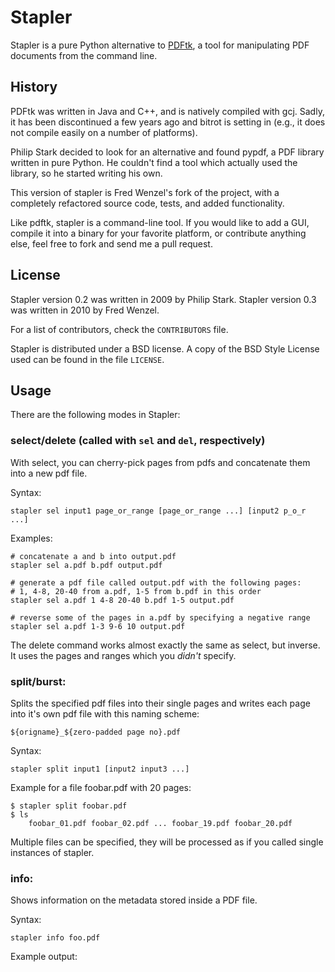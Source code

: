 Stapler
=======

Stapler is a pure Python alternative to [PDFtk][pdftk], a tool for manipulating
PDF documents from the command line.

[pdftk]: http://www.pdfhacks.com/pdftk/

History
-------
PDFtk was written in Java and C++, and
is natively compiled with gcj. Sadly, it has been discontinued a few years ago
and bitrot is setting in (e.g., it does not compile easily on a number of
platforms).

Philip Stark decided to look for an alternative and found pypdf, a PDF library
written in pure Python. He couldn't find a tool which actually used the
library, so he started writing his own.

This version of stapler is Fred Wenzel's fork of the project, with a completely
refactored source code, tests, and added functionality.

Like pdftk, stapler is a command-line tool. If you would like to add a GUI,
compile it into a binary for your favorite platform, or contribute anything else,
feel free to fork and send me a pull request.

License
-------
Stapler version 0.2 was written in 2009 by Philip Stark.
Stapler version 0.3 was written in 2010 by Fred Wenzel.

For a list of contributors, check the ``CONTRIBUTORS`` file.

Stapler is distributed under a BSD license. A copy of the BSD Style 
License used can be found in the file ``LICENSE``.

Usage
-----
There are the following modes in Stapler:

### select/delete (called with ``sel`` and ``del``, respectively)
With select, you can cherry-pick pages from pdfs and concatenate them into 
a new pdf file.

Syntax:

    stapler sel input1 page_or_range [page_or_range ...] [input2 p_o_r ...]

Examples:

    # concatenate a and b into output.pdf
    stapler sel a.pdf b.pdf output.pdf

    # generate a pdf file called output.pdf with the following pages:
    # 1, 4-8, 20-40 from a.pdf, 1-5 from b.pdf in this order
    stapler sel a.pdf 1 4-8 20-40 b.pdf 1-5 output.pdf

    # reverse some of the pages in a.pdf by specifying a negative range
    stapler sel a.pdf 1-3 9-6 10 output.pdf

The delete command works almost exactly the same as select, but inverse.
It uses the pages and ranges which you _didn't_ specify.

### split/burst:
Splits the specified pdf files into their single pages and writes each page
into it's own pdf file with this naming scheme:

    ${origname}_${zero-padded page no}.pdf

Syntax:

    stapler split input1 [input2 input3 ...]

Example for a file foobar.pdf with 20 pages:

    $ stapler split foobar.pdf
    $ ls
        foobar_01.pdf foobar_02.pdf ... foobar_19.pdf foobar_20.pdf

Multiple files can be specified, they will be processed as if you called
single instances of stapler.

### info:
Shows information on the metadata stored inside a PDF file.

Syntax:

    stapler info foo.pdf

Example output:
